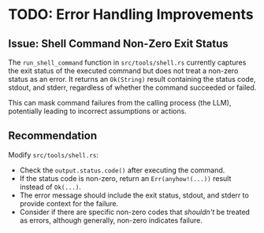 # TODO: Error Handling Improvements

## Issue: Shell Command Non-Zero Exit Status

The `run_shell_command` function in `src/tools/shell.rs` currently captures the exit status of the executed command but does not treat a non-zero status as an error. It returns an `Ok(String)` result containing the status code, stdout, and stderr, regardless of whether the command succeeded or failed.

This can mask command failures from the calling process (the LLM), potentially leading to incorrect assumptions or actions.

## Recommendation

Modify `src/tools/shell.rs`:

*   Check the `output.status.code()` after executing the command.
*   If the status code is non-zero, return an `Err(anyhow!(...))` result instead of `Ok(...)`.
*   The error message should include the exit status, stdout, and stderr to provide context for the failure.
*   Consider if there are specific non-zero codes that *shouldn't* be treated as errors, although generally, non-zero indicates failure.
